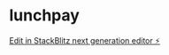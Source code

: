 # lunchpay

[Edit in StackBlitz next generation editor ⚡️](https://stackblitz.com/~/github.com/Tkay6677/lunchpay)